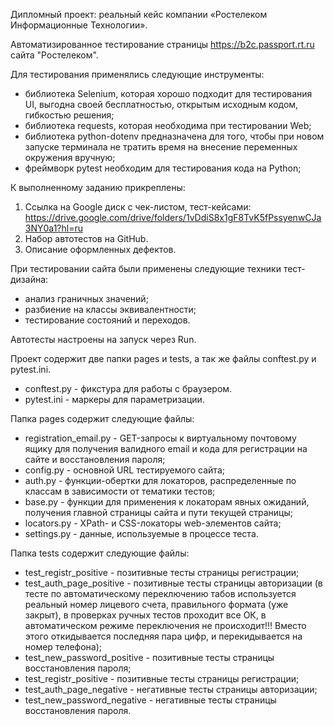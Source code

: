 Дипломный проект: реальный кейс компании «Ростелеком Информационные Технологии».

Автоматизированное тестирование страницы https://b2c.passport.rt.ru сайта "Ростелеком".

Для тестирования применялись следующие инструменты:
- библиотека Selenium, которая хорошо подходит для тестирования UI, выгодна своей бесплатностью, открытым исходным кодом, гибкостью решения;
- библиотека requests, которая необходима при тестировании Web;
- библиотека python-dotenv предназначена для того, чтобы при новом запуске терминала не тратить время на внесение переменных окружения вручную;
- фреймворк pytest необходим для тестирования кода на Python;

К выполненному заданию прикреплены:
1.	Ссылка на Google диск с чек-листом, тест-кейсами: https://drive.google.com/drive/folders/1vDdiS8x1gF8TvK5fPssyenwCJa3NY0a1?hl=ru
2.	Набор автотестов на GitHub.
3.	Описание оформленных дефектов. 

При тестировании сайта были применены следующие техники тест-дизайна:
- анализ граничных значений;
- разбиение на классы эквивалентности;
- тестирование состояний и переходов.

Автотесты настроены на запуск через Run.

Проект содержит две папки pages и tests, а так же файлы conftest.py и pytest.ini.
- conftest.py - фикстура для работы с браузером.
- pytest.ini - маркеры для параметризации.

Папка pages содержит следующие файлы:
- registration_email.py - GET-запросы к виртуальному почтовому ящику для получения валидного email и кода для регистрации на сайте и восстановления пароля;
- config.py - основной URL тестируемого сайта;
- auth.py - функции-обертки для локаторов, распределенные по классам в зависимости от тематики тестов;
- base.py - функции для применения к локаторам явных ожиданий, получения главной страницы сайта и пути текущей страницы;
- locators.py - XPath- и CSS-локаторы web-элементов сайта;
- settings.py - данные, используемые в процессе теста.

Папка tests содержит следующие файлы:
- test_registr_positive - позитивные тесты страницы регистрации;
- test_auth_page_positive - позитивные тесты страницы авторизации (в тесте по автоматическому переключению табов используется реальный номер лицевого счета, правильного формата (уже закрыт), в проверках ручных тестов проходит все ОК, в автоматическом режиме переключения не происходит!!! Вместо этого откидывается последняя пара цифр, и перекидывается на номер телефона);
- test_new_password_positive - позитивные тесты страницы восстановления пароля;
- test_registr_positive - позитивные тесты страницы регистрации;
- test_auth_page_negative - негативные тесты страницы авторизации;
- test_new_password_negative - негативные тесты страницы восстановления пароля.
